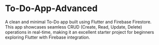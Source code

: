 # To-Do-App-Advanced
A clean and minimal To-Do app built using Flutter and Firebase Firestore. This app showcases seamless CRUD (Create, Read, Update, Delete) operations in real-time, making it an excellent starter project for beginners exploring Flutter with Firebase integration.
